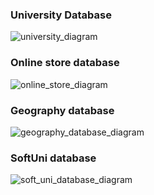 ### University Database
![university_diagram](https://user-images.githubusercontent.com/16088420/36077703-caf41624-0f76-11e8-81e5-f778cabc78ef.png)
### Online store database
![online_store_diagram](https://user-images.githubusercontent.com/16088420/36077628-e093e348-0f75-11e8-9d10-60f4afc47e98.png)
### Geography database
![geography_database_diagram](https://user-images.githubusercontent.com/16088420/36077627-e07111c4-0f75-11e8-8af6-3e5a115bcd25.png)
### SoftUni database
![soft_uni_database_diagram](https://user-images.githubusercontent.com/16088420/36077629-e0b5ad48-0f75-11e8-84ac-730ec4342a7b.png)

